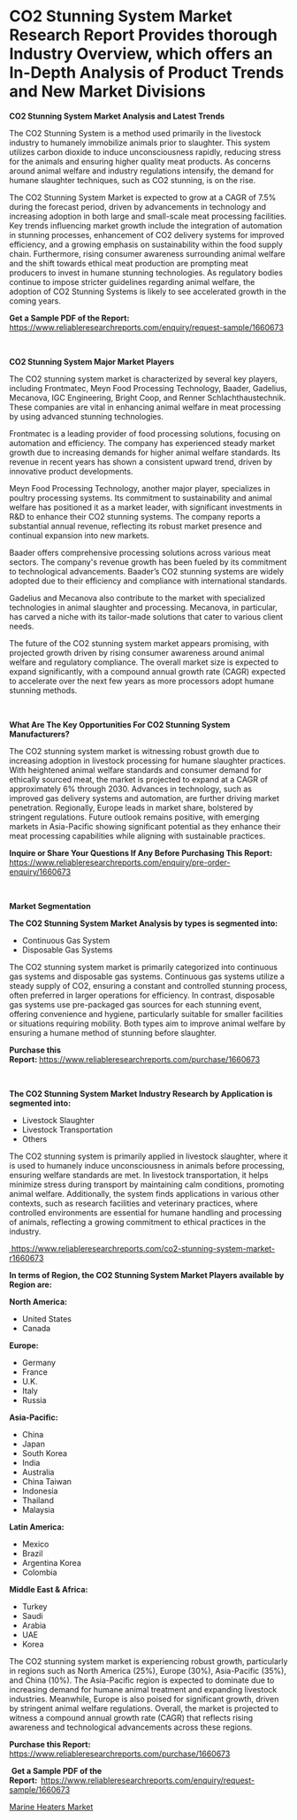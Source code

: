 <p><h1>CO2 Stunning System Market Research Report Provides thorough Industry Overview, which offers an In-Depth Analysis of Product Trends and New Market Divisions</h1></p><p><strong>CO2 Stunning System Market Analysis and Latest Trends</strong></p>
<p><p>The CO2 Stunning System is a method used primarily in the livestock industry to humanely immobilize animals prior to slaughter. This system utilizes carbon dioxide to induce unconsciousness rapidly, reducing stress for the animals and ensuring higher quality meat products. As concerns around animal welfare and industry regulations intensify, the demand for humane slaughter techniques, such as CO2 stunning, is on the rise.</p><p>The CO2 Stunning System Market is expected to grow at a CAGR of 7.5% during the forecast period, driven by advancements in technology and increasing adoption in both large and small-scale meat processing facilities. Key trends influencing market growth include the integration of automation in stunning processes, enhancement of CO2 delivery systems for improved efficiency, and a growing emphasis on sustainability within the food supply chain. Furthermore, rising consumer awareness surrounding animal welfare and the shift towards ethical meat production are prompting meat producers to invest in humane stunning technologies. As regulatory bodies continue to impose stricter guidelines regarding animal welfare, the adoption of CO2 Stunning Systems is likely to see accelerated growth in the coming years.</p></p>
<p><strong>Get a Sample PDF of the Report:&nbsp;</strong> <a href="https://www.reliableresearchreports.com/enquiry/request-sample/1660673?utm_campaign=3093&utm_medium=2&utm_source=Github&utm_content=ia&utm_term=10042025&utm_id=co2-stunning-system">https://www.reliableresearchreports.com/enquiry/request-sample/1660673</a></p>
<p>&nbsp;</p>
<p><strong>CO2 Stunning System Major Market Players</strong></p>
<p><p>The CO2 stunning system market is characterized by several key players, including Frontmatec, Meyn Food Processing Technology, Baader, Gadelius, Mecanova, IGC Engineering, Bright Coop, and Renner Schlachthaustechnik. These companies are vital in enhancing animal welfare in meat processing by using advanced stunning technologies.</p><p>Frontmatec is a leading provider of food processing solutions, focusing on automation and efficiency. The company has experienced steady market growth due to increasing demands for higher animal welfare standards. Its revenue in recent years has shown a consistent upward trend, driven by innovative product developments.</p><p>Meyn Food Processing Technology, another major player, specializes in poultry processing systems. Its commitment to sustainability and animal welfare has positioned it as a market leader, with significant investments in R&D to enhance their CO2 stunning systems. The company reports a substantial annual revenue, reflecting its robust market presence and continual expansion into new markets.</p><p>Baader offers comprehensive processing solutions across various meat sectors. The company's revenue growth has been fueled by its commitment to technological advancements. Baader’s CO2 stunning systems are widely adopted due to their efficiency and compliance with international standards.</p><p>Gadelius and Mecanova also contribute to the market with specialized technologies in animal slaughter and processing. Mecanova, in particular, has carved a niche with its tailor-made solutions that cater to various client needs. </p><p>The future of the CO2 stunning system market appears promising, with projected growth driven by rising consumer awareness around animal welfare and regulatory compliance. The overall market size is expected to expand significantly, with a compound annual growth rate (CAGR) expected to accelerate over the next few years as more processors adopt humane stunning methods.</p></p>
<p>&nbsp;</p>
<p><strong>What Are The Key Opportunities For CO2 Stunning System Manufacturers?</strong></p>
<p><p>The CO2 stunning system market is witnessing robust growth due to increasing adoption in livestock processing for humane slaughter practices. With heightened animal welfare standards and consumer demand for ethically sourced meat, the market is projected to expand at a CAGR of approximately 6% through 2030. Advances in technology, such as improved gas delivery systems and automation, are further driving market penetration. Regionally, Europe leads in market share, bolstered by stringent regulations. Future outlook remains positive, with emerging markets in Asia-Pacific showing significant potential as they enhance their meat processing capabilities while aligning with sustainable practices.</p></p>
<p><strong>Inquire or Share Your Questions If Any Before Purchasing This Report:</strong> <a href="https://www.reliableresearchreports.com/enquiry/pre-order-enquiry/1660673?utm_campaign=3093&utm_medium=2&utm_source=Github&utm_content=ia&utm_term=10042025&utm_id=co2-stunning-system">https://www.reliableresearchreports.com/enquiry/pre-order-enquiry/1660673</a></p>
<p>&nbsp;</p>
<p><strong>Market Segmentation</strong></p>
<p><strong>The CO2 Stunning System Market Analysis by types is segmented into:</strong></p>
<p><ul><li>Continuous Gas System</li><li>Disposable Gas Systems</li></ul></p>
<p><p>The CO2 stunning system market is primarily categorized into continuous gas systems and disposable gas systems. Continuous gas systems utilize a steady supply of CO2, ensuring a constant and controlled stunning process, often preferred in larger operations for efficiency. In contrast, disposable gas systems use pre-packaged gas sources for each stunning event, offering convenience and hygiene, particularly suitable for smaller facilities or situations requiring mobility. Both types aim to improve animal welfare by ensuring a humane method of stunning before slaughter.</p></p>
<p><strong>Purchase this Report:&nbsp;</strong><a href="https://www.reliableresearchreports.com/purchase/1660673?utm_campaign=3093&utm_medium=2&utm_source=Github&utm_content=ia&utm_term=10042025&utm_id=co2-stunning-system">https://www.reliableresearchreports.com/purchase/1660673</a></p>
<p>&nbsp;</p>
<p><strong>The CO2 Stunning System Market Industry Research by Application is segmented into:</strong></p>
<p><ul><li>Livestock Slaughter</li><li>Livestock Transportation</li><li>Others</li></ul></p>
<p><p>The CO2 stunning system is primarily applied in livestock slaughter, where it is used to humanely induce unconsciousness in animals before processing, ensuring welfare standards are met. In livestock transportation, it helps minimize stress during transport by maintaining calm conditions, promoting animal welfare. Additionally, the system finds applications in various other contexts, such as research facilities and veterinary practices, where controlled environments are essential for humane handling and processing of animals, reflecting a growing commitment to ethical practices in the industry.</p></p>
<p><a href="https://www.reliableresearchreports.com/co2-stunning-system-market-r1660673?utm_campaign=3093&utm_medium=2&utm_source=Github&utm_content=ia&utm_term=10042025&utm_id=co2-stunning-system">&nbsp;https://www.reliableresearchreports.com/co2-stunning-system-market-r1660673</a></p>
<p><strong>In terms of Region, the CO2 Stunning System Market Players available by Region are:</strong></p>
<p>
    <p> <strong> North America: </strong>
        <ul>
            <li>United States</li>
            <li>Canada</li>
        </ul>
        </p> 
    <p> <strong> Europe: </strong>
        <ul>
            <li>Germany</li>
            <li>France</li>
            <li>U.K.</li>
            <li>Italy</li>
            <li>Russia</li>
        </ul>
        </p> 
    <p> <strong> Asia-Pacific: </strong>
        <ul>
            <li>China</li>
            <li>Japan</li>
            <li>South Korea</li>
            <li>India</li>
            <li>Australia</li>
            <li>China Taiwan</li>
            <li>Indonesia</li>
            <li>Thailand</li>
            <li>Malaysia</li>
        </ul>
        </p> 
    <p> <strong> Latin America: </strong>
        <ul>
            <li>Mexico</li>
            <li>Brazil</li>
            <li>Argentina Korea</li>
            <li>Colombia</li>
        </ul>
        </p> 
    <p> <strong> Middle East & Africa: </strong>
        <ul>
            <li>Turkey</li>
            <li>Saudi</li>
            <li>Arabia</li>
            <li>UAE</li>
            <li>Korea</li>
        </ul>
    </p>
    </p>
<p><p>The CO2 stunning system market is experiencing robust growth, particularly in regions such as North America (25%), Europe (30%), Asia-Pacific (35%), and China (10%). The Asia-Pacific region is expected to dominate due to increasing demand for humane animal treatment and expanding livestock industries. Meanwhile, Europe is also poised for significant growth, driven by stringent animal welfare regulations. Overall, the market is projected to witness a compound annual growth rate (CAGR) that reflects rising awareness and technological advancements across these regions.</p></p>
<p><strong>Purchase this Report: </strong><a href="https://www.reliableresearchreports.com/purchase/1660673?utm_campaign=3093&utm_medium=2&utm_source=Github&utm_content=ia&utm_term=10042025&utm_id=co2-stunning-system">https://www.reliableresearchreports.com/purchase/1660673</a></p>
<p>&nbsp;<strong>Get a Sample PDF of the Report:&nbsp;&nbsp;</strong><a href="https://www.reliableresearchreports.com/enquiry/request-sample/1660673?utm_campaign=3093&utm_medium=2&utm_source=Github&utm_content=ia&utm_term=10042025&utm_id=co2-stunning-system">https://www.reliableresearchreports.com/enquiry/request-sample/1660673</a></p>
<p><strong></strong></p>
<p><p><a href="https://github.com/andulanick3/Market-Research-Report-List-1/blob/main/marine-heaters-market.md?utm_campaign=3093&utm_medium=2&utm_source=Github&utm_content=ia&utm_term=10042025&utm_id=co2-stunning-system">Marine Heaters Market</a></p></p>